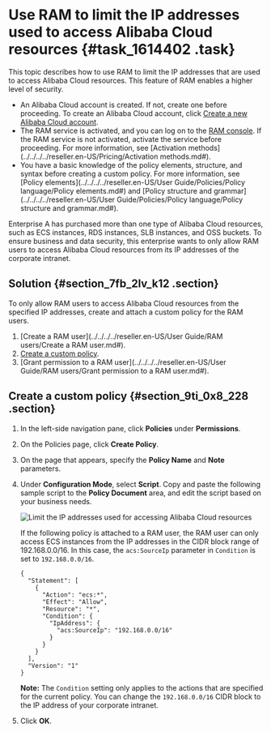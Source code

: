 # Use RAM to limit the IP addresses used to access Alibaba Cloud resources {#task_1614402 .task}

This topic describes how to use RAM to limit the IP addresses that are used to access Alibaba Cloud resources. This feature of RAM enables a higher level of security.

-   An Alibaba Cloud account is created. If not, create one before proceeding. To create an Alibaba Cloud account, click [Create a new Alibaba Cloud account](https://account.alibabacloud.com/register/intl_register.htm).
-   The RAM service is activated, and you can log on to the [RAM console](https://partners-intl.console.aliyun.com/#/ram). If the RAM service is not activated, activate the service before proceeding. For more information, see [Activation methods](../../../../reseller.en-US/Pricing/Activation methods.md#).
-   You have a basic knowledge of the policy elements, structure, and syntax before creating a custom policy. For more information, see [Policy elements](../../../../reseller.en-US/User Guide/Policies/Policy language/Policy elements.md#) and [Policy structure and grammar](../../../../reseller.en-US/User Guide/Policies/Policy language/Policy structure and grammar.md#).

Enterprise A has purchased more than one type of Alibaba Cloud resources, such as ECS instances, RDS instances, SLB instances, and OSS buckets. To ensure business and data security, this enterprise wants to only allow RAM users to access Alibaba Cloud resources from its IP addresses of the corporate intranet.

## Solution {#section_7fb_2lv_k12 .section}

To only allow RAM users to access Alibaba Cloud resources from the specified IP addresses, create and attach a custom policy for the RAM users.

1.  [Create a RAM user](../../../../reseller.en-US/User Guide/RAM users/Create a RAM user.md#).
2.  [Create a custom policy](#section_9ti_0x8_228).
3.  [Grant permission to a RAM user](../../../../reseller.en-US/User Guide/RAM users/Grant permission to a RAM user.md#).

## Create a custom policy {#section_9ti_0x8_228 .section}

1.  In the left-side navigation pane, click **Policies** under **Permissions**.
2.  On the Policies page, click **Create Policy**.
3.  On the page that appears, specify the **Policy Name** and **Note** parameters.
4.  Under **Configuration Mode**, select **Script**. Copy and paste the following sample script to the **Policy Document** area, and edit the script based on your business needs. 

    ![Limit the IP addresses used for accessing Alibaba Cloud resources](http://static-aliyun-doc.oss-cn-hangzhou.aliyuncs.com/assets/img/1280070/156689737954965_en-US.png)

    If the following policy is attached to a RAM user, the RAM user can only access ECS instances from the IP addresses in the CIDR block range of 192.168.0.0/16. In this case, the `acs:SourceIp` parameter in `Condition` is set to `192.168.0.0/16`.

    ``` {#codeblock_3ci_blk_288 .lanuage-xml}
    {
      "Statement": [
        {
          "Action": "ecs:*",
          "Effect": "Allow",
          "Resource": "*",
          "Condition": {
            "IpAddress": {
              "acs:SourceIp": "192.168.0.0/16"
            }
          }
        }
      ],
      "Version": "1"
    }
    ```

    **Note:** The `Condition` setting only applies to the actions that are specified for the current policy. You can change the `192.168.0.0/16` CIDR block to the IP address of your corporate intranet.

5.  Click **OK**.

